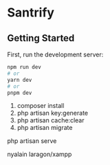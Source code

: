 # Santrify

## Getting Started

First, run the development server:

```bash
npm run dev
# or
yarn dev
# or
pnpm dev
```
1. composer install
2. php artisan key:generate  
3. php artisan cache:clear
4. php artisan migrate

php artisan serve

nyalain laragon/xampp
